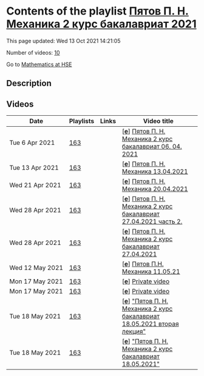 # Contents of the playlist [Пятов П. Н.  Механика 2 курс бакалавриат 2021](https://www.youtube.com/playlist?list=PLq3E5oubNNoCtXynPsB-k4t-1tB8PIuBi)

This page updated: Wed 13 Oct 2021 14:21:05

Number of videos: [10](#videos)

Go to [Mathematics at HSE](../README.md)

## Description



## Videos

|Date|Playlists|Links|Video title|
|---|---|---|---|
| Tue&nbsp;6&nbsp;Apr&nbsp;2021 | [163](../playlists/163 "Пятов П. Н.  Механика 2 курс бакалавриат 2021") |  | [[**e**](https://studio.youtube.com/video/amTS5m3sFJw/edit "Edit")] [Пятов П. Н.  Механика 2 курс бакалавриат 06. 04. 2021](https://www.youtube.com/watch?v=amTS5m3sFJw&list=PLq3E5oubNNoCtXynPsB-k4t-1tB8PIuBi) |
| Tue&nbsp;13&nbsp;Apr&nbsp;2021 | [163](../playlists/163 "Пятов П. Н.  Механика 2 курс бакалавриат 2021") |  | [[**e**](https://studio.youtube.com/video/wsyrOcTI56w/edit "Edit")] [Пятов П. Н. Механика 13.04.2021](https://www.youtube.com/watch?v=wsyrOcTI56w&list=PLq3E5oubNNoCtXynPsB-k4t-1tB8PIuBi) |
| Wed&nbsp;21&nbsp;Apr&nbsp;2021 | [163](../playlists/163 "Пятов П. Н.  Механика 2 курс бакалавриат 2021") |  | [[**e**](https://studio.youtube.com/video/wj-pluLp74s/edit "Edit")] [Пятов П. Н. Механика  20.04.2021](https://www.youtube.com/watch?v=wj-pluLp74s&list=PLq3E5oubNNoCtXynPsB-k4t-1tB8PIuBi) |
| Wed&nbsp;28&nbsp;Apr&nbsp;2021 | [163](../playlists/163 "Пятов П. Н.  Механика 2 курс бакалавриат 2021") |  | [[**e**](https://studio.youtube.com/video/jq7XBt6TwY8/edit "Edit")] [Пятов П. Н.  Механика 2 курс бакалавриат 27.04.2021 часть 2.](https://www.youtube.com/watch?v=jq7XBt6TwY8&list=PLq3E5oubNNoCtXynPsB-k4t-1tB8PIuBi) |
| Wed&nbsp;28&nbsp;Apr&nbsp;2021 | [163](../playlists/163 "Пятов П. Н.  Механика 2 курс бакалавриат 2021") |  | [[**e**](https://studio.youtube.com/video/NzHn1QIRRhQ/edit "Edit")] [Пятов П. Н.  Механика 2 курс бакалавриат 27.04.2021](https://www.youtube.com/watch?v=NzHn1QIRRhQ&list=PLq3E5oubNNoCtXynPsB-k4t-1tB8PIuBi) |
| Wed&nbsp;12&nbsp;May&nbsp;2021 | [163](../playlists/163 "Пятов П. Н.  Механика 2 курс бакалавриат 2021") |  | [[**e**](https://studio.youtube.com/video/7PPEBhqr9nI/edit "Edit")] [Пятов П.Н. Механика 11.05.21](https://www.youtube.com/watch?v=7PPEBhqr9nI&list=PLq3E5oubNNoCtXynPsB-k4t-1tB8PIuBi) |
| Mon&nbsp;17&nbsp;May&nbsp;2021 | [163](../playlists/163 "Пятов П. Н.  Механика 2 курс бакалавриат 2021") |  | [[**e**](https://studio.youtube.com/video/0WI8-Y5Fduw/edit "Edit")] [Private video](https://www.youtube.com/watch?v=0WI8-Y5Fduw&list=PLq3E5oubNNoCtXynPsB-k4t-1tB8PIuBi "This video is private.") |
| Mon&nbsp;17&nbsp;May&nbsp;2021 | [163](../playlists/163 "Пятов П. Н.  Механика 2 курс бакалавриат 2021") |  | [[**e**](https://studio.youtube.com/video/N8KF-RVAlTQ/edit "Edit")] [Private video](https://www.youtube.com/watch?v=N8KF-RVAlTQ&list=PLq3E5oubNNoCtXynPsB-k4t-1tB8PIuBi "This video is private.") |
| Tue&nbsp;18&nbsp;May&nbsp;2021 | [163](../playlists/163 "Пятов П. Н.  Механика 2 курс бакалавриат 2021") |  | [[**e**](https://studio.youtube.com/video/heWr9OfN8Cs/edit "Edit")] [&#34;Пятов П. Н.  Механика 2 курс бакалавриат 18.05.2021 вторая лекция&#34;](https://www.youtube.com/watch?v=heWr9OfN8Cs&list=PLq3E5oubNNoCtXynPsB-k4t-1tB8PIuBi) |
| Tue&nbsp;18&nbsp;May&nbsp;2021 | [163](../playlists/163 "Пятов П. Н.  Механика 2 курс бакалавриат 2021") |  | [[**e**](https://studio.youtube.com/video/tya4S-SrGAk/edit "Edit")] [&#34;Пятов П. Н.  Механика 2 курс бакалавриат 18.05.2021&#34;](https://www.youtube.com/watch?v=tya4S-SrGAk&list=PLq3E5oubNNoCtXynPsB-k4t-1tB8PIuBi) |
